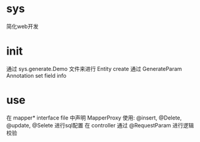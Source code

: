 # sys
简化web开发

# init
通过 sys.generate.Demo 文件来进行 Entity create
通过 GenerateParam Annotation set field info

# use
在 mapper* interface file 中声明 MapperProxy
使用: @insert, @Delete, @update, @Selete 进行sql配置
在 controller 通过 @RequestParam 进行逻辑校验

